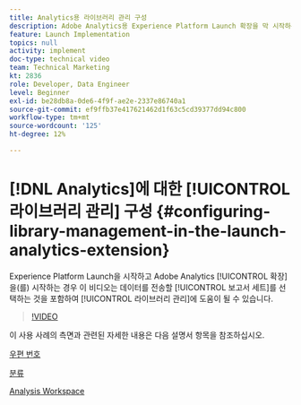 ```yaml
---
title: Analytics용 라이브러리 관리 구성
description: Adobe Analytics용 Experience Platform Launch 확장을 막 시작하는 경우 이 비디오를 통해 데이터를 전송할 보고서 세트 선택을 포함하여 구성의 라이브러리 관리 부분을 지원할 수 있습니다.
feature: Launch Implementation
topics: null
activity: implement
doc-type: technical video
team: Technical Marketing
kt: 2836
role: Developer, Data Engineer
level: Beginner
exl-id: be28db8a-0de6-4f9f-ae2e-2337e86740a1
source-git-commit: ef9ffb37e417621462d1f63c5cd39377dd94c800
workflow-type: tm+mt
source-wordcount: '125'
ht-degree: 12%

---
```


# [!DNL Analytics]에 대한 [!UICONTROL 라이브러리 관리] 구성 {#configuring-library-management-in-the-launch-analytics-extension}

Experience Platform Launch을 시작하고 Adobe Analytics [!UICONTROL 확장]을(를) 시작하는 경우 이 비디오는 데이터를 전송할 [!UICONTROL 보고서 세트]를 선택하는 것을 포함하여 [!UICONTROL 라이브러리 관리]에 도움이 될 수 있습니다.

>[!VIDEO](https://video.tv.adobe.com/v/27092/?quality=12)

이 사용 사례의 측면과 관련된 자세한 내용은 다음 설명서 항목을 참조하십시오.

[우편 번호](https://experienceleague.adobe.com/docs/analytics/components/dimensions/zip-code.html?lang=en)

[분류](https://experienceleague.adobe.com/docs/analytics/components/classifications/c-classifications.html?lang=ko-KR)

[Analysis Workspace](https://experienceleague.adobe.com/docs/analytics/analyze/analysis-workspace/analysis-workspace-features.html)
